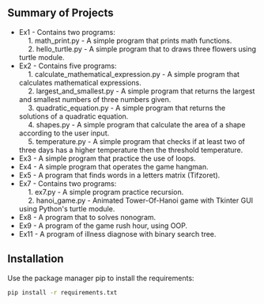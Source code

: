 ## Summary of Projects

- Ex1 - Contains two programs:  
&emsp; 1. math_print.py - A simple program that prints math functions.  
&emsp; 2. hello_turtle.py - A simple program that to draws three flowers using turtle module. 
- Ex2 - Contains five programs:  
&emsp; 1. calculate_mathematical_expression.py - A simple program that calculates mathematical expressions.  
&emsp; 2. largest_and_smallest.py - A simple program that returns the largest and smallest numbers of three numbers given.  
&emsp; 3. quadratic_equation.py - A simple program that returns the solutions of a quadratic equation.  
&emsp; 4. shapes.py - A simple program that calculate the area of a shape according to the user input.  
&emsp; 5. temperature.py - A simple program that checks if at least two of three days has a higher temperature then the threshold temperature.  
- Ex3 - A simple program that practice the use of loops.
- Ex4 - A simple program that operates the game hangman.
- Ex5 - A program that finds words in a letters matrix (Tifzoret).
- Ex7 - Contains two programs:  
&emsp; 1. ex7.py - A simple program practice recursion.  
&emsp; 2. hanoi_game.py - Animated Tower-Of-Hanoi game with Tkinter GUI using Python's turtle module.  
- Ex8 - A program that to solves nonogram.
- Ex9 - A program of the game rush hour, using OOP.
- Ex11 - A program of illness diagnose with binary search tree.

## Installation
Use the package manager pip to install the requirements:
```bash
pip install -r requirements.txt
```
